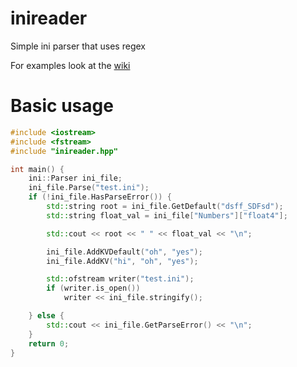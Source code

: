 # inireader
Simple ini parser that uses regex 

For examples look at the [wiki](https://github.com/X-rays5/inireader/wiki)
# Basic usage

```cpp
#include <iostream>
#include <fstream>
#include "inireader.hpp"

int main() {
    ini::Parser ini_file;
    ini_file.Parse("test.ini");
    if (!ini_file.HasParseError()) {
        std::string root = ini_file.GetDefault("dsff_SDFsd");
        std::string float_val = ini_file["Numbers"]["float4"];

        std::cout << root << " " << float_val << "\n";

        ini_file.AddKVDefault("oh", "yes");
        ini_file.AddKV("hi", "oh", "yes");

        std::ofstream writer("test.ini");
        if (writer.is_open())
            writer << ini_file.stringify();

    } else {
        std::cout << ini_file.GetParseError() << "\n";
    }
    return 0;
}
```
